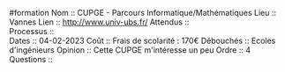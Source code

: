 #formation
Nom ::  CUPGE - Parcours Informatique/Mathématiques
Lieu ::  Vannes
Lien ::  http://www.univ-ubs.fr/
Attendus ::  
Processus ::  
Dates ::  04-02-2023
Coût ::  Frais de scolarité : 170€
Débouchés ::  Ecoles d'ingénieurs
Opinion ::  Cette CUPGE m'intéresse un peu
Ordre ::  4
Questions ::  
